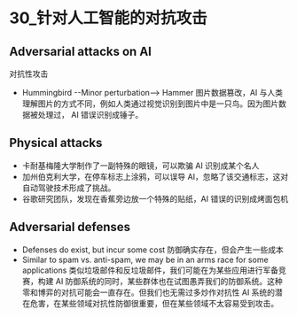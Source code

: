 # 30_针对人工智能的对抗攻击

## Adversarial attacks on AI  
对抗性攻击
- Hummingbird --Minor perturbation--> Hammer 图片数据篡改，AI 与人类理解图片的方式不同，例如人类通过视觉识别到图片中是一只鸟。因为图片数据被处理过， AI 错误识别成锤子。

## Physical attacks
- 卡耐基梅隆大学制作了一副特殊的眼镜，可以欺骗 AI 识别成某个名人
- 加州伯克利大学，在停车标志上涂鸦，可以误导 AI，忽略了该交通标志，这对自动驾驶技术形成了挑战。
- 谷歌研究团队，发现在香蕉旁边放一个特殊的贴纸，AI 错误的识别成烤面包机

## Adversarial defenses
- Defenses do exist, but incur some cost 防御确实存在，但会产生一些成本
- Similar to spam vs. anti-spam, we may be in an arms race for some applications 类似垃圾邮件和反垃圾邮件，我们可能在为某些应用进行军备竞赛，构建 AI 防御系统的同时，某些群体也在试图愚弄我们的防御系统。这种零和博弈的对抗可能会一直存在。但我们也无需过多炒作对抗性 AI 系统的潜在危害，在某些领域对抗性防御很重要，但在某些领域不太容易受到攻击。